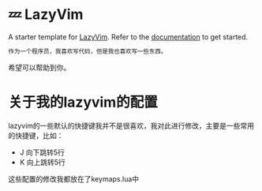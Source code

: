 # 💤 LazyVim

A starter template for [LazyVim](https://github.com/LazyVim/LazyVim).
Refer to the [documentation](https://lazyvim.github.io/installation) to get started.

```python
作为一个程序员，我喜欢写代码，但是我也喜欢写一些东西。
```

希望可以帮助到你。

# 关于我的lazyvim的配置

lazyvim的一些默认的快捷键我并不是很喜欢，我对此进行修改，主要是一些常用的快捷键，比如：

- J 向下跳转5行
- K 向上跳转5行

这些配置的修改我都放在了keymaps.lua中
